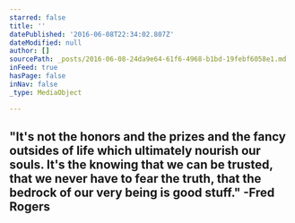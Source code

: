```yaml
---
starred: false
title: ''
datePublished: '2016-06-08T22:34:02.807Z'
dateModified: null
author: []
sourcePath: _posts/2016-06-08-24da9e64-61f6-4968-b1bd-19febf6058e1.md
inFeed: true
hasPage: false
inNav: false
_type: MediaObject

---
```

## "It's not the honors and the prizes and the fancy outsides of life which ultimately nourish our souls. It's the knowing that we can be trusted, that we never have to fear the truth, that the bedrock of our very being is good stuff." -Fred Rogers